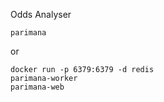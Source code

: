 Odds Analyser

```
parimana
```

or

```
docker run -p 6379:6379 -d redis
parimana-worker
parimana-web
```
